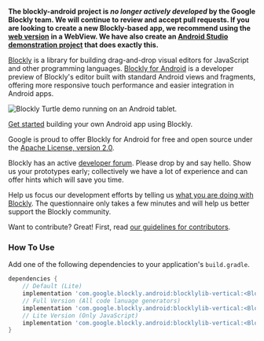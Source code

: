 **The blockly-android project is _no longer actively developed_ by the
Google Blockly team. We will continue to review and accept pull requests.
If you are looking to create a new Blockly-based app, we recommend using
the [web version](http://github.com/google/blockly) in a WebView.  We
have also create an
[Android Studio demonstration project](https://github.com/google/blockly/tree/develop/demos/mobile/android)
that does exactly this.**

[Blockly][1] is a library for building drag-and-drop visual editors for
JavaScript and other programming languages.  [Blockly for Android][2] is
a developer preview of Blockly's editor built with standard Android
views and fragments, offering more responsive touch performance and
easier integration in Android apps.

![Blockly Turtle demo running on an Android tablet.](http://google.github.io/blockly-android/screenshot.png
    "Blockly Turtle demo running on an Android tablet.")

[Get started][3] building your own Android app using Blockly.

Google is proud to offer Blockly for Android for free and open source
under the [Apache License, version 2.0][4].

Blockly has an active [developer forum][5]. Please drop by and say hello. Show
us your prototypes early; collectively we have a lot of experience and can
offer hints which will save you time.

Help us focus our development efforts by telling us [what you are doing with
Blockly][6]. The questionnaire only takes a few minutes and will help us better
support the Blockly community.

Want to contribute? Great! First, read [our guidelines for contributors][7].

### How To Use

Add one of the following dependencies to your application's `build.gradle`.

```gradle
dependencies {
    // Default (Lite)
    implementation 'com.google.blockly.android:blocklylib-vertical:<Blockly Version>'
    // Full Version (All code lanuage generators)
    implementation 'com.google.blockly.android:blocklylib-vertical:<Blockly Version>:full@aar'
    // Lite Version (Only JavaScript)
    implementation 'com.google.blockly.android:blocklylib-vertical:<Blockly Version>:lite@aar'
}
```

[1]: https://developer.google.com/blockly/ "Blockly documentation"
[2]: https://github.com/google/blockly-android "Blockly for Android repository on GitHub"
[3]: https://developer.google.com/blockly/guides/get-started/android "Blockly for Android developer tutorial"
[4]: https://github.com/google/blockly-android/blob/master/COPYING "Apache open source license, version 2.0"
[5]: https://groups.google.com/forum/#!forum/blockly "Blockly developer forum"
[6]: https://developers.google.com/blockly/registration "Blockly developer registration form"
[7]: https://github.com/google/blockly-android/blob/master/CONTRIBUTING.md "Contributor guidelines"

